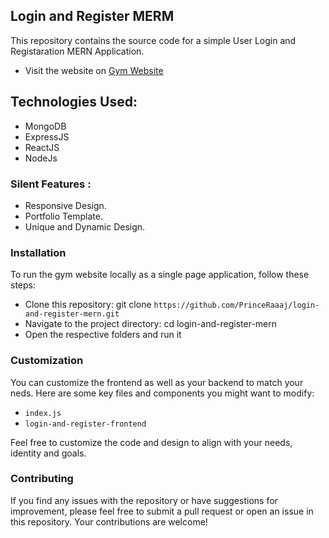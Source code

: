 
## Login and Register MERM

This repository contains the source code for a simple User Login and Registaration MERN Application.

- Visit the website on [Gym Website](https://william-gym-website.netlify.app/)

## Technologies Used:

* MongoDB
* ExpressJS
* ReactJS
* NodeJs

### Silent Features :

* Responsive Design.
* Portfolio Template.
* Unique and Dynamic Design.

### Installation
To run the gym website locally as a single page application, follow these steps:
- Clone this repository: git clone `https://github.com/PrinceRaaaj/login-and-register-mern.git`
- Navigate to the project directory: cd login-and-register-mern
- Open the respective folders and run it


### Customization

You can customize the frontend as well as your backend to match your neds. Here are some key files and components you might want to modify:

- `index.js`
- `login-and-register-frontend`

Feel free to customize the code and design to align with your needs, identity and goals.

### Contributing

If you find any issues with the repository or have suggestions for improvement, please feel free to submit a pull request or open an issue in this repository. Your contributions are welcome!





